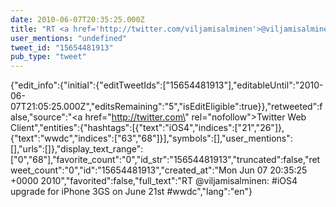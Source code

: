 ```yaml
---
date: 2010-06-07T20:35:25.000Z
title: "RT <a href='http://twitter.com/viljamisalminen'>@viljamisalminen</a>: #iOS4 upgrade for iPhone 3GS on June 21st #wwdc″"
user_mentions: "undefined"
tweet_id: "15654481913"
pub_type: "tweet"
---
```

{"edit_info":{"initial":{"editTweetIds":["15654481913"],"editableUntil":"2010-06-07T21:05:25.000Z","editsRemaining":"5","isEditEligible":true}},"retweeted":false,"source":"<a href=\"http://twitter.com\" rel=\"nofollow\">Twitter Web Client</a>","entities":{"hashtags":[{"text":"iOS4","indices":["21","26"]},{"text":"wwdc","indices":["63","68"]}],"symbols":[],"user_mentions":[],"urls":[]},"display_text_range":["0","68"],"favorite_count":"0","id_str":"15654481913","truncated":false,"retweet_count":"0","id":"15654481913","created_at":"Mon Jun 07 20:35:25 +0000 2010","favorited":false,"full_text":"RT @viljamisalminen: #iOS4 upgrade for iPhone 3GS on June 21st #wwdc","lang":"en"}
